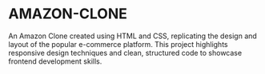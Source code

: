 # AMAZON-CLONE
An Amazon Clone created using HTML and CSS, replicating the design and layout of the popular e-commerce platform. This project highlights responsive design techniques and clean, structured code to showcase frontend development skills.
